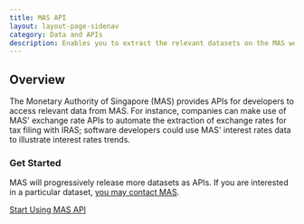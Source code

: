 ```yaml
---
title: MAS API
layout: layout-page-sidenav
category: Data and APIs
description: Enables you to extract the relevant datasets on the MAS website for your applications and systems in a seamless manner
---
```


Overview
--------

The Monetary Authority of Singapore (MAS) provides APIs for developers to access relevant data from MAS. For instance, companies can make use of MAS' exchange rate APIs to automate the extraction of exchange rates for tax filing with IRAS; software developers could use MAS' interest rates data to illustrate interest rates trends.

### Get Started

MAS will progressively release more datasets as APIs. If you are interested in a particular dataset, [you may contact MAS](https://www.mas.gov.sg/Feedback-Form.aspx).

[Start Using MAS API](https://secure.mas.gov.sg/api/)